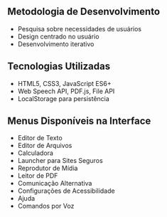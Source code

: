 ## Metodologia de Desenvolvimento
- Pesquisa sobre necessidades de usuários
- Design centrado no usuário
- Desenvolvimento iterativo

## Tecnologias Utilizadas
- HTML5, CSS3, JavaScript ES6+
- Web Speech API, PDF.js, File API
- LocalStorage para persistência

## Menus Disponíveis na Interface
- Editor de Texto
- Editor de Arquivos
- Calculadora
- Launcher para Sites Seguros
- Reprodutor de Mídia
- Leitor de PDF
- Comunicação Alternativa
- Configurações de Acessibilidade
- Ajuda
- Comandos por Voz
